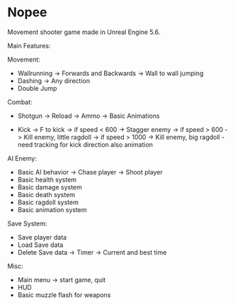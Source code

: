 # Nopee

Movement shooter game made in Unreal Engine 5.6.

Main Features:

Movement:
- Wallrunning
-> Forwards and Backwards
-> Wall to wall jumping
- Dashing
-> Any direction
- Double Jump

Combat:
- Shotgun
-> Reload
-> Ammo
-> Basic Animations

- Kick
-> F to kick
-> if speed < 600 -> Stagger enemy
-> if speed > 600 -> Kill enemy, little ragdoll
-> if speed > 1000 -> Kill enemy, big ragdoll
-need tracking for kick direction also animation

AI Enemy:
- Basic AI behavior
-> Chase player
-> Shoot player
- Basic health system
- Basic damage system
- Basic death system
- Basic ragdoll system
- Basic animation system

Save System:
- Save player data
- Load Save data
- Delete Save data
-> Timer -> Current and best time

Misc:
- Main menu -> start game, quit
- HUD
- Basic muzzle flash for weapons